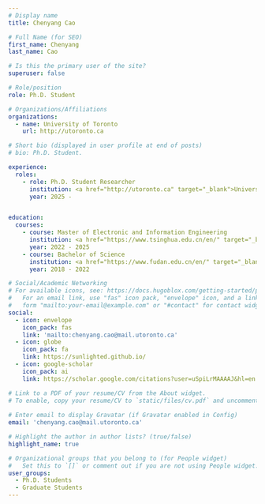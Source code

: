 ```yaml
---
# Display name
title: Chenyang Cao

# Full Name (for SEO)
first_name: Chenyang
last_name: Cao

# Is this the primary user of the site?
superuser: false

# Role/position
role: Ph.D. Student

# Organizations/Affiliations
organizations:
  - name: University of Toronto
    url: http://utoronto.ca

# Short bio (displayed in user profile at end of posts)
# bio: Ph.D. Student.

experience:
  roles:
    - role: Ph.D. Student Researcher
      institution: <a href="http://utoronto.ca" target="_blank">University of Toronto</a>
      year: 2025 -


education:
  courses:
    - course: Master of Electronic and Information Engineering
      institution: <a href="https://www.tsinghua.edu.cn/en/" target="_blank">Tsinghua University</a>
      year: 2022 - 2025
    - course: Bachelor of Science
      institution: <a href="https://www.fudan.edu.cn/en/" target="_blank">Fudan University</a>
      year: 2018 - 2022

# Social/Academic Networking
# For available icons, see: https://docs.hugoblox.com/getting-started/page-builder/#icons
#   For an email link, use "fas" icon pack, "envelope" icon, and a link in the
#   form "mailto:your-email@example.com" or "#contact" for contact widget.
social:
  - icon: envelope
    icon_pack: fas
    link: 'mailto:chenyang.cao@mail.utoronto.ca'
  - icon: globe
    icon_pack: fa
    link: https://sunlighted.github.io/
  - icon: google-scholar
    icon_pack: ai
    link: https://scholar.google.com/citations?user=uSpiLrMAAAAJ&hl=en

# Link to a PDF of your resume/CV from the About widget.
# To enable, copy your resume/CV to `static/files/cv.pdf` and uncomment the lines below.
  
# Enter email to display Gravatar (if Gravatar enabled in Config)
email: 'chenyang.cao@mail.utoronto.ca'

# Highlight the author in author lists? (true/false)
highlight_name: true

# Organizational groups that you belong to (for People widget)
#   Set this to `[]` or comment out if you are not using People widget.
user_groups:
  - Ph.D. Students
  - Graduate Students
---
```

<div>
</div>
